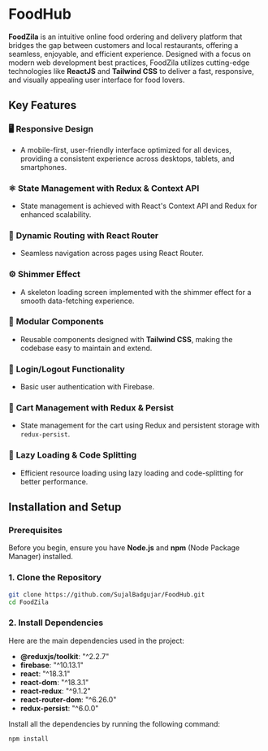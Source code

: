 # FoodHub

**FoodZila** is an intuitive online food ordering and delivery platform that bridges the gap between customers and local restaurants, offering a seamless, enjoyable, and efficient experience. Designed with a focus on modern web development best practices, FoodZila utilizes cutting-edge technologies like **ReactJS** and **Tailwind CSS** to deliver a fast, responsive, and visually appealing user interface for food lovers.

## Key Features

### 🖥️ **Responsive Design**

- A mobile-first, user-friendly interface optimized for all devices, providing a consistent experience across desktops, tablets, and smartphones.

### ⚛️ **State Management with Redux & Context API**

- State management is achieved with React's Context API and Redux for enhanced scalability.

### 🚀 **Dynamic Routing with React Router**

- Seamless navigation across pages using React Router.

### ⚙️ **Shimmer Effect**

- A skeleton loading screen implemented with the shimmer effect for a smooth data-fetching experience.

### 🧩 **Modular Components**

- Reusable components designed with **Tailwind CSS**, making the codebase easy to maintain and extend.

### 🔑 **Login/Logout Functionality**

- Basic user authentication with Firebase.

### 🛒 **Cart Management with Redux & Persist**

- State management for the cart using Redux and persistent storage with `redux-persist`.

### 📂 **Lazy Loading & Code Splitting**

- Efficient resource loading using lazy loading and code-splitting for better performance.

## Installation and Setup

### Prerequisites

Before you begin, ensure you have **Node.js** and **npm** (Node Package Manager) installed.

### 1. Clone the Repository

```bash
git clone https://github.com/SujalBadgujar/FoodHub.git
cd FoodZila
```

### 2. Install Dependencies

Here are the main dependencies used in the project:

- **@reduxjs/toolkit**: "^2.2.7"
- **firebase**: "^10.13.1"
- **react**: "^18.3.1"
- **react-dom**: "^18.3.1"
- **react-redux**: "^9.1.2"
- **react-router-dom**: "^6.26.0"
- **redux-persist**: "^6.0.0"

Install all the dependencies by running the following command:

```bash
npm install
```
